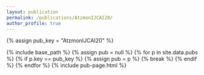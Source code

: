 ```yaml
---
layout: publication
permalink: /publications/AtzmonIJCAI20/
author_profile: true
---
```

{% assign pub_key = "AtzmonIJCAI20" %}

{% include base_path %}
{% assign pub = null %}
{% for p in site.data.pubs %}
  {% if p.key == pub_key %}
    {% assign pub = p %}
    {% break %}
  {% endif %}
{% endfor %}
{% include pub-page.html %}
